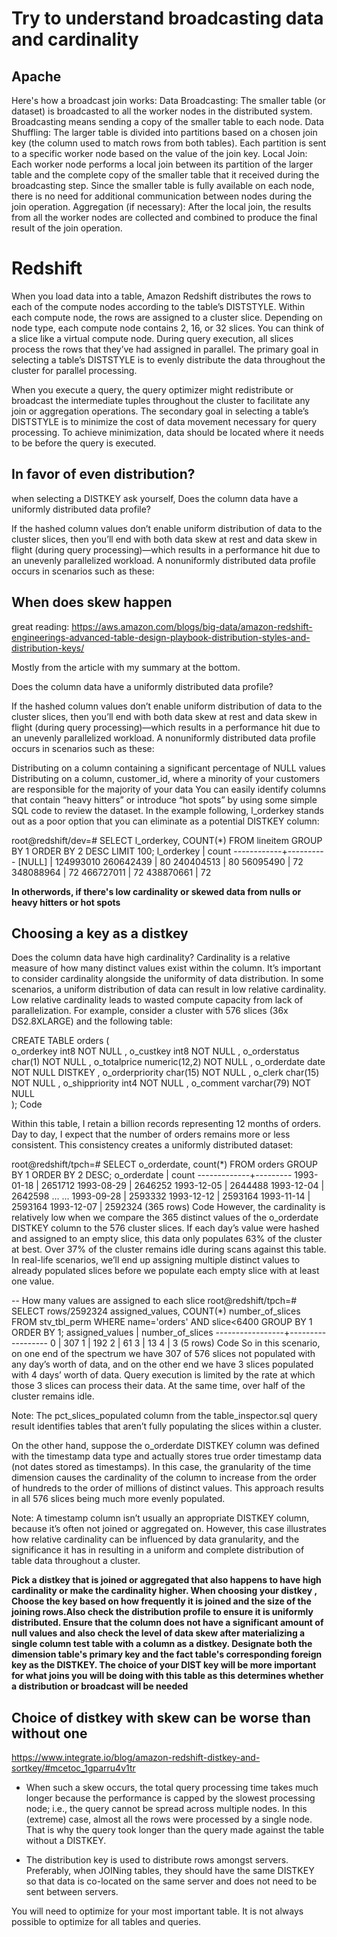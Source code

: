# Try to understand broadcasting data and cardinality

## Apache
Here's how a broadcast join works:
Data Broadcasting: The smaller table (or dataset) is broadcasted to all the worker nodes in the distributed system. Broadcasting means sending a copy of the smaller table to each node.
Data Shuffling: The larger table is divided into partitions based on a chosen join key (the column used to match rows from both tables). Each partition is sent to a specific worker node based on the value of the join key.
Local Join: Each worker node performs a local join between its partition of the larger table and the complete copy of the smaller table that it received during the broadcasting step. Since the smaller table is fully available on each node, there is no need for additional communication between nodes during the join operation.
Aggregation (if necessary): After the local join, the results from all the worker nodes are collected and combined to produce the final result of the join operation.


# Redshift
When you load data into a table, Amazon Redshift distributes the rows to each of the compute nodes according to the table’s DISTSTYLE. Within each compute node, the rows are assigned to a cluster slice. Depending on node type, each compute node contains 2, 16, or 32 slices. You can think of a slice like a virtual compute node. During query execution, all slices process the rows that they’ve had assigned in parallel. The primary goal in selecting a table’s DISTSTYLE is to evenly distribute the data throughout the cluster for parallel processing.

When you execute a query, the query optimizer might redistribute or broadcast the intermediate tuples throughout the cluster to facilitate any join or aggregation operations. The secondary goal in selecting a table’s DISTSTYLE is to minimize the cost of data movement necessary for query processing. To achieve minimization, data should be located where it needs to be before the query is executed.


## In favor of even distribution?

when selecting a DISTKEY ask yourself, Does the column data have a uniformly distributed data profile?

If the hashed column values don’t enable uniform distribution of data to the cluster slices, then you’ll end with both data skew at rest and data skew in flight (during query processing)—which results in a performance hit due to an unevenly parallelized workload. A nonuniformly distributed data profile occurs in scenarios such as these:

## When does skew happen
great reading: https://aws.amazon.com/blogs/big-data/amazon-redshift-engineerings-advanced-table-design-playbook-distribution-styles-and-distribution-keys/

Mostly from the article with my summary at the bottom.

Does the column data have a uniformly distributed data profile?
 

If the hashed column values don’t enable uniform distribution of data to the cluster slices, then you’ll end with both data skew at rest and data skew in flight (during query processing)—which results in a performance hit due to an unevenly parallelized workload. A nonuniformly distributed data profile occurs in scenarios such as these:

Distributing on a column containing a significant percentage of NULL values
Distributing on a column, customer_id, where a minority of your customers are responsible for the majority of your data
You can easily identify columns that contain “heavy hitters” or introduce “hot spots” by using some simple SQL code to review the dataset. In the example following, l_orderkey stands out as a poor option that you can eliminate as a potential DISTKEY column:

root@redshift/dev=# SELECT l_orderkey, COUNT(*) 
FROM lineitem 
GROUP BY 1 
ORDER BY 2 DESC 
LIMIT 100;
 l_orderkey |   count
------------+----------
     [NULL] | 124993010
  260642439 |        80
  240404513 |        80
   56095490 |        72
  348088964 |        72
  466727011 |        72
  438870661 |        72 

**In otherwords, if there's low cardinality or skewed data from nulls or heavy hitters or hot spots**

## Choosing a key as a distkey

Does the column data have high cardinality?
Cardinality is a relative measure of how many distinct values exist within the column. It’s important to consider cardinality alongside the uniformity of data distribution. In some scenarios, a uniform distribution of data can result in low relative cardinality. Low relative cardinality leads to wasted compute capacity from lack of parallelization. For example, consider a cluster with 576 slices (36x DS2.8XLARGE) and the following table:

CREATE TABLE orders (                                            
  o_orderkey int8 NOT NULL			,
  o_custkey int8 NOT NULL			,
  o_orderstatus char(1) NOT NULL		,
  o_totalprice numeric(12,2) NOT NULL	,
  o_orderdate date NOT NULL DISTKEY ,
  o_orderpriority char(15) NOT NULL	,
  o_clerk char(15) NOT NULL			,
  o_shippriority int4 NOT NULL		,
  o_comment varchar(79) NOT NULL                  
); 
Code
 

Within this table, I retain a billion records representing 12 months of orders. Day to day, I expect that the number of orders remains more or less consistent. This consistency creates a uniformly distributed dataset:

root@redshift/tpch=# SELECT o_orderdate, count(*) 
FROM orders GROUP BY 1 ORDER BY 2 DESC; 
 o_orderdate |  count
-------------+---------
 1993-01-18  | 2651712
 1993-08-29  | 2646252
 1993-12-05  | 2644488
 1993-12-04  | 2642598
...
...
 1993-09-28  | 2593332
 1993-12-12  | 2593164
 1993-11-14  | 2593164
 1993-12-07  | 2592324
(365 rows)
Code
However, the cardinality is relatively low when we compare the 365 distinct values of the o_orderdate DISTKEY column to the 576 cluster slices. If each day’s value were hashed and assigned to an empty slice, this data only populates 63% of the cluster at best. Over 37% of the cluster remains idle during scans against this table. In real-life scenarios, we’ll end up assigning multiple distinct values to already populated slices before we populate each empty slice with at least one value.

-- How many values are assigned to each slice
root@redshift/tpch=# SELECT rows/2592324 assigned_values, COUNT(*) number_of_slices FROM stv_tbl_perm WHERE name='orders' AND slice<6400 
GROUP BY 1 ORDER BY 1;
 assigned_values | number_of_slices
-----------------+------------------
               0 |              307
               1 |              192
               2 |               61
               3 |               13
               4 |                3
(5 rows)
Code
So in this scenario, on one end of the spectrum we have 307 of 576 slices not populated with any day’s worth of data, and on the other end we have 3 slices populated with 4 days’ worth of data. Query execution is limited by the rate at which those 3 slices can process their data. At the same time, over half of the cluster remains idle.

Note: The pct_slices_populated column from the table_inspector.sql query result identifies tables that aren’t fully populating the slices within a cluster.


On the other hand, suppose the o_orderdate DISTKEY column was defined with the timestamp data type and actually stores true order timestamp data (not dates stored as timestamps). In this case, the granularity of the time dimension causes the cardinality of the column to increase from the order of hundreds to the order of millions of distinct values. This approach results in all 576 slices being much more evenly populated.

Note: A timestamp column isn’t usually an appropriate DISTKEY column, because it’s often not joined or aggregated on. However, this case illustrates how relative cardinality can be influenced by data granularity, and the significance it has in resulting in a uniform and complete distribution of table data throughout a cluster.

**Pick a distkey that is joined or aggregated that also happens to have high cardinality or make the cardinality higher. When choosing your distkey , Choose the key based on how frequently it is joined and the size of the joining rows.Also check the distribution profile to ensure it is uniformly distributed. Ensure that the column does not have a significant amount of null values and also check the level of data skew after materializing a single column test table with a column as a distkey. Designate both the dimension table's primary key and the fact table's corresponding foreign key as the DISTKEY. The choice of your DIST key will be more important for what joins you will be doing with this table as this determines whether a distribution or broadcast will be needed**


## Choice of distkey with skew can be worse than without one
https://www.integrate.io/blog/amazon-redshift-distkey-and-sortkey/#mcetoc_1gparru4v1tr

- When such a skew occurs, the total query processing time takes much longer because the performance is capped by the slowest processing node; i.e., the query cannot be spread across multiple nodes. In this (extreme) case, almost all the rows were processed by a single node. That is why the query took longer than the query made against the table without a DISTKEY.

- The distribution key is used to distribute rows amongst servers. Preferably, when JOINing tables, they should have the same DISTKEY so that data is co-located on the same server and does not need to be sent between servers.

You will need to optimize for your most important table. It is not always possible to optimize for all tables and queries.
